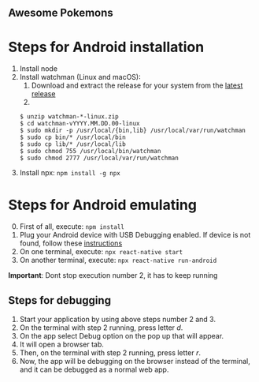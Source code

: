 ## Awesome Pokemons

# Steps for Android installation

1. Install node
2. Install watchman
   (Linux and macOS):
   1. Download and extract the release for your system from the [latest release](https://github.com/facebook/watchman/releases/tag/v2022.08.15.00)
   2.  
    ```
    $ unzip watchman-*-linux.zip 
    $ cd watchman-vYYYY.MM.DD.00-linux
    $ sudo mkdir -p /usr/local/{bin,lib} /usr/local/var/run/watchman
    $ sudo cp bin/* /usr/local/bin
    $ sudo cp lib/* /usr/local/lib
    $ sudo chmod 755 /usr/local/bin/watchman
    $ sudo chmod 2777 /usr/local/var/run/watchman 
    ```
3. Install npx: ```npm install -g npx```

# Steps for Android emulating

0. First of all, execute: ```npm install```
1. Plug your Android device with USB Debugging enabled. If device is not found, follow these [instructions](https://reactnative.dev/docs/running-on-device)
2. On one terminal, execute: ``` npx react-native start ```
3. On another terminal, execute: ``` npx react-native run-android ```
   
**Important**: Dont stop execution number 2, it has to keep running

## Steps for debugging

1. Start your application by using above steps number 2 and 3.
2. On the terminal with step 2 running, press letter *d*.
3. On the app select Debug option on the pop up that will appear.
4. It will open a browser tab.
5. Then, on the terminal with step 2 running, press letter *r*.
6. Now, the app will be debugging on the browser instead of the terminal, and it can be debugged as a normal web app.
